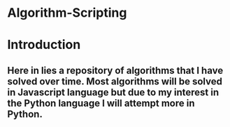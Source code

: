 # Algorithm-Scripting

# Introduction
## Here in lies a repository of algorithms that I have solved over time. Most algorithms will be solved in Javascript language but due to my interest in the Python language I will attempt more in Python.
